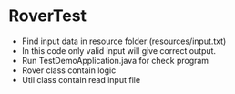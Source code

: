 # RoverTest

- Find input data in resource folder (resources/input.txt)
- In this code only valid input will give correct output.  
- Run TestDemoApplication.java for check program
- Rover class contain logic 
- Util class contain read input file 
